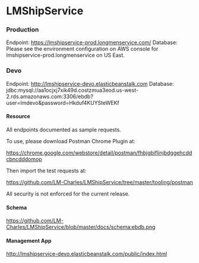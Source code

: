 # LMShipService

### Production

Endpoint: https://lmshipservice-prod.longmenservice.com/
Database: Please see the environment configuration on AWS console for lmshipservice-prod.longmenservice on US East.

### Devo 

Endpoint:  http://lmshipservice-devo.elasticbeanstalk.com
Database:  jdbc:mysql://aa1ocjxj7xik49d.costzmua3eod.us-west-2.rds.amazonaws.com:3306/ebdb?user=lmdevo&password=Hkduf4KUYSteWEKf

#### Resource

All endpoints documented as sample requests.

To use, please download Postman Chrome Plugin at:

https://chrome.google.com/webstore/detail/postman/fhbjgbiflinjbdggehcddcbncdddomop

Then import the test requests at:

https://github.com/LM-Charles/LMShipService/tree/master/tooling/postman

All security is not enforced for the current release.

#### Schema

https://github.com/LM-Charles/LMShipService/blob/master/docs/schema:ebdb.png

#### Management App

http://lmshipservice-devo.elasticbeanstalk.com/public/index.html
